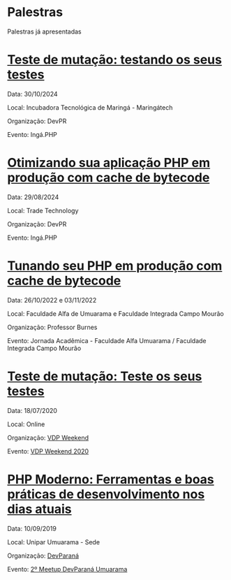 # Palestras

Palestras já apresentadas

# [Teste de mutação: testando os seus testes](https://speakerdeck.com/renandelmonico/devpr-teste-de-mutacao-testando-os-seus-testes)

Data: 30/10/2024

Local: Incubadora Tecnológica de Maringá - Maringátech

Organização: DevPR

Evento: Ingá.PHP

# [Otimizando sua aplicação PHP em produção com cache de bytecode](https://speakerdeck.com/renandelmonico/devpr-otimizando-sua-aplicacao-php-em-producao-com-cache-de-bytecode)

Data: 29/08/2024

Local: Trade Technology

Organização: DevPR

Evento: Ingá.PHP

# [Tunando seu PHP em produção com cache de bytecode](https://speakerdeck.com/renandelmonico/tunando-seu-php-em-producao-com-cache-de-bytecode)

Data: 26/10/2022 e 03/11/2022

Local: Faculdade Alfa de Umuarama e Faculdade Integrada Campo Mourão

Organização: Professor Burnes

Evento: Jornada Acadêmica - Faculdade Alfa Umuarama / Faculdade Integrada Campo Mourão

# [Teste de mutação: Teste os seus testes](https://speakerdeck.com/renandelmonico/teste-de-mutacao-teste-os-seus-testes)

Data: 18/07/2020

Local: Online

Organização: [VDP Weekend](https://weekend.vidadeprogramador.com.br/)

Evento: [VDP Weekend 2020](https://weekend.vidadeprogramador.com.br/)

# [PHP Moderno: Ferramentas e boas práticas de desenvolvimento nos dias atuais](https://speakerdeck.com/renandelmonico/php-moderno-ferramentas-e-boas-praticas-para-o-desenvolvimento-nos-dias-atuais)

Data: 10/09/2019

Local: Unipar Umuarama - Sede

Organização: [DevParaná](https://www.devparana.org/)

Evento: [2º Meetup DevParaná Umuarama](https://www.meetup.com/pt-BR/developerparana/events/264547910/)
